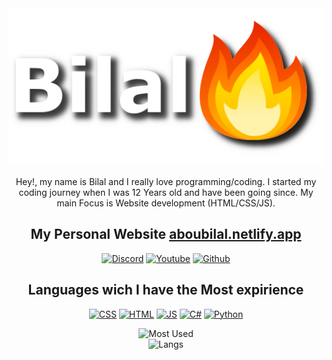   <img src="https://github.com/MrBilal14/MrBilal14/blob/main/Bilal%20fire.png" alt="">
  
  <p align="center">Hey!, my name is Bilal and I really love programming/coding. I started my coding journey when I was 12 Years old and have been going since. My main Focus is Website       development (HTML/CSS/JS).</p>

   <h2 align="center">My Personal Website <a href="https://aboutbilal.netlify.app">aboubilal.netlify.app</a></h2>

   <p align="center">
       <a href="#"><img src="https://img.shields.io/badge/-Discord-blue?style=for-the-badge&logo=discord" alt="Discord"></a>
       <a href="#"><img src="https://img.shields.io/badge/-Youtube-critical?style=for-the-badge&logo=youtube" alt="Youtube"></a>
       <a href="#"><img src="https://img.shields.io/badge/-Github-lightgrey?style=for-the-badge&logo=github" alt="Github"></a>
    </p>

  <h2 align="center">Languages wich I have the Most expirience</h2>

   <p align="center">
        <a href="#"><img src="https://img.shields.io/badge/-CSS-blue?style=for-the-badge&logo=appveyor" alt="CSS"></a>
        <a href="#"><img src="https://img.shields.io/badge/-HTML-red?style=for-the-badge&logo=html" alt="HTML"></a>
        <a href="#"><img src="https://img.shields.io/badge/-JS-yellow?style=for-the-badge&logo=javascript" alt="JS"></a>
        <a href="#"><img src="https://img.shields.io/badge/-C%23-blue?style=for-the-badge&logo=C#" alt="C#"></a>
        <a href="#"><img src="https://img.shields.io/badge/-Python-important?style=for-the-badge&logo=python" alt="Python"></a>
    </p>
    
<p align="center">
     <img src="https://github-readme-stats.vercel.app/api?username=MrBilal14&hide=stars,issues&show_icons=true&theme=tokyonight" alt="Most Used">
    <br>
     <img src="https://github-readme-stats.vercel.app/api/top-langs/?username=anuraghazra&layout=compact&theme=tokyonight" alt="Langs"
</p>
